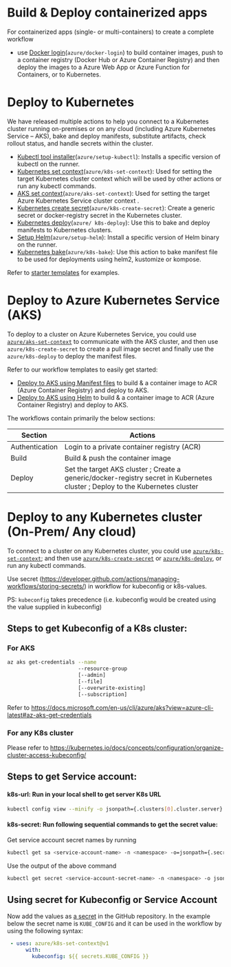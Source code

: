 # Build & Deploy containerized apps
For containerized apps (single- or multi-containers) to create a complete workflow 
- use [Docker login](https://github.com/Azure/docker-login)(`azure/docker-login`) 
to build container images, push to a container registry (Docker Hub or Azure Container Registry) and then deploy the images to a Azure Web App or Azure Function for Containers, or to Kubernetes. 

# Deploy to Kubernetes 
We have released multiple actions to help you connect to a Kubernetes cluster running on-premises or on any cloud (including Azure Kubernetes Service – AKS), bake and deploy manifests, substitute artifacts, check rollout status, and handle secrets within the cluster. 
-	[Kubectl tool installer](https://github.com/Azure/setup-kubectl)(`azure/setup-kubectl`): Installs a specific version of kubectl on the runner.
-	[Kubernetes set context](https://github.com/Azure/k8s-set-context)(`azure/k8s-set-context`): Used for setting the target Kubernetes cluster context which will be used by other actions or run any kubectl commands.
-	[AKS set context](https://github.com/Azure/aks-set-context)(`azure/aks-set-context`): Used for setting the target Azure Kubernetes Service cluster context .
-	[Kubernetes create secret](https://github.com/Azure/k8s-create-secret)(`azure/k8s-create-secret`): Create a generic secret or docker-registry secret in the Kubernetes cluster.
-	[Kubernetes deploy](https://github.com/Azure/k8s-deploy)(`azure/ k8s-deploy`): Use this to bake and deploy manifests to Kubernetes clusters.
-	[Setup Helm](https://github.com/Azure/setup-helm)(`azure/setup-helm`): Install a specific version of Helm binary on the runner.
-	[Kubernetes bake](https://github.com/Azure/k8s-bake)(`azure/k8s-bake`): Use this action to bake manifest file to be used for deployments using helm2, kustomize or kompose.

Refer to [starter templates](https://github.com/Azure/actions-workflow-samples/tree/master/Kubernetes) for examples.

# Deploy to Azure Kubernetes Service (AKS)

To deploy to a cluster on Azure Kubernetes Service, you could use [`azure/aks-set-context`](https://github.com/Azure/aks-set-context/) to communicate with the AKS cluster, 
and then use `azure/k8s-create-secret` to create a pull image secret and finally use the `azure/k8s-deploy` to deploy the manifest files.

Refer to our workflow templates to easily get started:
- [Deploy to AKS using Manifest files](https://github.com/Azure/actions-workflow-samples/blob/master/Kubernetes/build-and-deploy-docker-image-aks-using-manifests.yml) to build & a container image to ACR (Azure Container Registry) and deploy to AKS.
- [Deploy to AKS using Helm](https://github.com/Azure/actions-workflow-samples/blob/master/Kubernetes/build-and-deploy-docker-image-to-aks-using-helm.yml) to build & a container image to ACR (Azure Container Registry) and deploy to AKS.

The workflows contain primarily the below sections:

|  Section | Actions |
|------------|---------|
| Authentication     | Login to a private container registry (ACR) | 
| Build       | Build & push the container image | 
| Deploy | Set the target AKS cluster ; Create a generic/docker-registry secret in Kubernetes cluster ; Deploy to the Kubernetes cluster| 

# Deploy to any Kubernetes cluster (On-Prem/ Any cloud)
To connect to a cluster on any Kubernetes cluster, you could use [`azure/k8s-set-context`](https://github.com/Azure/k8s-set-context/); 
and then use [`azure/k8s-create-secret`](https://github.com/Azure/k8s-create-secret/tree/master) or [`azure/k8s-deploy`](https://github.com/Azure/k8s-deploy/tree/master), or run any kubectl commands.

Use secret (https://developer.github.com/actions/managing-workflows/storing-secrets/) in workflow for kubeconfig or k8s-values.

PS: `kubeconfig` takes precedence (i.e. kubeconfig would be created using the value supplied in kubeconfig)

## Steps to get Kubeconfig of a K8s cluster: 

### For AKS
```sh
az aks get-credentials --name
                       --resource-group
                       [--admin]
                       [--file]
                       [--overwrite-existing]
                       [--subscription]
```
Refer to https://docs.microsoft.com/en-us/cli/azure/aks?view=azure-cli-latest#az-aks-get-credentials

### For any K8s cluster
Please refer to https://kubernetes.io/docs/concepts/configuration/organize-cluster-access-kubeconfig/


## Steps to get Service account: 

#### k8s-url: Run in your local shell to get server K8s URL
```sh
kubectl config view --minify -o jsonpath={.clusters[0].cluster.server}
```
#### k8s-secret: Run following sequential commands to get the secret value:
Get service account secret names by running
```sh
kubectl get sa <service-account-name> -n <namespace> -o=jsonpath={.secrets[*].name}
```

Use the output of the above command 
```sh
kubectl get secret <service-account-secret-name> -n <namespace> -o json
```
## Using secret for Kubeconfig or Service Account
Now add the values as [a secret](https://developer.github.com/actions/managing-workflows/storing-secrets/) in the GitHub repository. In the example below the secret name is `KUBE_CONFIG` and it can be used in the workflow by using the following syntax:
```yaml
 - uses: azure/k8s-set-context@v1
      with:
        kubeconfig: ${{ secrets.KUBE_CONFIG }}
```
